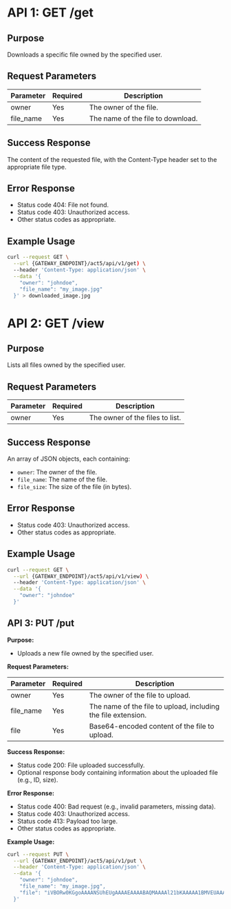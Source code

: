 # API 1: GET /get

## Purpose

Downloads a specific file owned by the specified user.

## Request Parameters

| Parameter | Required | Description                                   |
|----------|---------|-----------------------------------------------|
| owner    | Yes      | The owner of the file.                        |
| file_name | Yes      | The name of the file to download.             |

## Success Response

The content of the requested file, with the Content-Type header set to the appropriate file type.

## Error Response

- Status code 404: File not found.
- Status code 403: Unauthorized access.
- Other status codes as appropriate.

## Example Usage

```bash
curl --request GET \
  --url {GATEWAY_ENDPOINT}/act5/api/v1/get) \
  --header 'Content-Type: application/json' \
  --data '{
    "owner": "johndoe",
    "file_name": "my_image.jpg"
  }' > downloaded_image.jpg
```

# API 2: GET /view

## Purpose

Lists all files owned by the specified user.

## Request Parameters

| Parameter | Required | Description                                   |
|----------|---------|-----------------------------------------------|
| owner    | Yes      | The owner of the files to list.                |

## Success Response

An array of JSON objects, each containing:

- `owner`: The owner of the file.
- `file_name`: The name of the file.
- `file_size`: The size of the file (in bytes).

## Error Response

- Status code 403: Unauthorized access.
- Other status codes as appropriate.

## Example Usage

```bash
curl --request GET \
  --url {GATEWAY_ENDPOINT}/act5/api/v1/view) \
  --header 'Content-Type: application/json' \
  --data '{
    "owner": "johndoe"
  }'
```

## **API 3: PUT /put**

**Purpose:**

- Uploads a new file owned by the specified user.

**Request Parameters:**

| Parameter | Required | Description |
| --- | --- | --- |
| owner | Yes | The owner of the file to upload. |
| file_name | Yes | The name of the file to upload, including the file extension. |
| file | Yes | Base64-encoded content of the file to upload. |

**Success Response:**

- Status code 200: File uploaded successfully.
- Optional response body containing information about the uploaded file (e.g., ID, size).

**Error Response:**

- Status code 400: Bad request (e.g., invalid parameters, missing data).
- Status code 403: Unauthorized access.
- Status code 413: Payload too large.
- Other status codes as appropriate.

**Example Usage:**

```bash
curl --request PUT \
  --url {GATEWAY_ENDPOINT}/act5/api/v1/put \
  --header 'Content-Type: application/json' \
  --data '{
    "owner": "johndoe",
    "file_name": "my_image.jpg",
    "file": "iVBORw0KGgoAAAANSUhEUgAAAAEAAAABAQMAAAAl21bKAAAAA1BMVEUAAACnej3aAAAAAXRSTlMAQObYZgAAAApJREFUCNdjYAAAAAIAAeIhvDMAAAAASUVORK5CYII="
  }'
```
